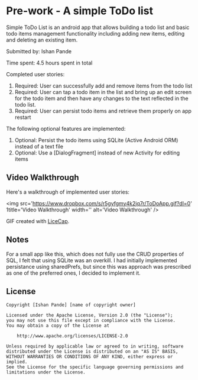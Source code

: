 # Pre-work - A simple ToDo list

Simple ToDo List is an android app that allows building a todo list and basic todo items 
management functionality including adding new items, editing and deleting an existing item.

Submitted by: Ishan Pande

Time spent: 4.5 hours spent in total

Completed user stories:
1. Required: User can successfully add and remove items from the todo list
2. Required: User can tap a todo item in the list and bring up an edit screen for the todo 
	item and then have any changes to the text reflected in the todo list.
3. Required: User can persist todo items and retrieve them properly on app restart

The following optional features are implemented:
1. Optional: Persist the todo items using SQLite (Active Android ORM) instead of a text file
2. Optional: Use a [DialogFragment] instead of new Activity for editing items

## Video Walkthrough 

Here's a walkthrough of implemented user stories:

<img src='https://www.dropbox.com/s/r5gyfgmy4k2jq7r/ToDoApp.gif?dl=0' 1title='Video Walkthrough' width='' alt='Video Walkthrough' />

GIF created with [LiceCap](http://www.cockos.com/licecap/).

## Notes
For a small app like this, which does not fully use the CRUD properties of SQL,
I felt that using SQLite was an overkill. I had initially implemented persistance using
sharedPrefs, but since this was approach was prescribed as one of the preferred ones,
I decided to implement it.


## License

    Copyright [Ishan Pande] [name of copyright owner]

    Licensed under the Apache License, Version 2.0 (the "License");
    you may not use this file except in compliance with the License.
    You may obtain a copy of the License at

        http://www.apache.org/licenses/LICENSE-2.0

    Unless required by applicable law or agreed to in writing, software
    distributed under the License is distributed on an "AS IS" BASIS,
    WITHOUT WARRANTIES OR CONDITIONS OF ANY KIND, either express or implied.
    See the License for the specific language governing permissions and
    limitations under the License.
